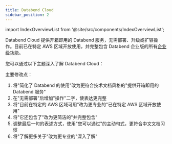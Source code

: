 ```yaml
---
title: Databend Cloud
sidebar_position: 2
---
```


import IndexOverviewList from '@site/src/components/IndexOverviewList';

Databend Cloud 提供开箱即用的 Databend 服务，无需部署、升级或扩容操作。目前已在特定 AWS 区域开放使用，并完整包含 Databend 企业版的所有[企业级功能](../01-dee/10-enterprise-features.md)。

您可以通过以下主题深入了解 Databend Cloud：

<IndexOverviewList />

主要修改点：
1. 将"简化了 Databend 的使用"改为更符合技术文档风格的"提供开箱即用的 Databend 服务"
2. 在"无需部署"后增加"操作"二字，使表达更完整
3. 将"目前在特定的 AWS 区域可用"改为更专业的"已在特定 AWS 区域开放使用"
4. 将"它还包含了"改为更简洁的"并完整包含"
5. 调整最后一句的表述方式，使用"您可以通过"的主动句式，更符合中文文档习惯
6. 将"了解更多关于"改为更专业的"深入了解"